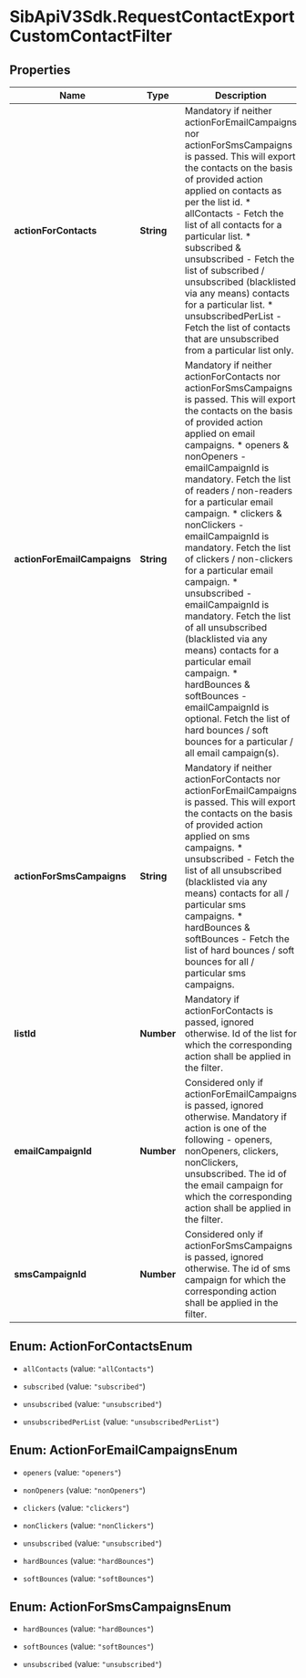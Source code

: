 # SibApiV3Sdk.RequestContactExportCustomContactFilter

## Properties
Name | Type | Description | Notes
------------ | ------------- | ------------- | -------------
**actionForContacts** | **String** | Mandatory if neither actionForEmailCampaigns nor actionForSmsCampaigns is passed. This will export the contacts on the basis of provided action applied on contacts as per the list id. * allContacts - Fetch the list of all contacts for a particular list. * subscribed &amp; unsubscribed - Fetch the list of subscribed / unsubscribed (blacklisted via any means) contacts for a particular list. * unsubscribedPerList - Fetch the list of contacts that are unsubscribed from a particular list only.  | [optional] 
**actionForEmailCampaigns** | **String** | Mandatory if neither actionForContacts nor actionForSmsCampaigns is passed. This will export the contacts on the basis of provided action applied on email campaigns. * openers &amp; nonOpeners - emailCampaignId is mandatory. Fetch the list of readers / non-readers for a particular email campaign. * clickers &amp; nonClickers - emailCampaignId is mandatory. Fetch the list of clickers / non-clickers for a particular email campaign. * unsubscribed - emailCampaignId is mandatory. Fetch the list of all unsubscribed (blacklisted via any means) contacts for a particular email campaign. * hardBounces &amp; softBounces - emailCampaignId is optional. Fetch the list of hard bounces / soft bounces for a particular / all email campaign(s).  | [optional] 
**actionForSmsCampaigns** | **String** | Mandatory if neither actionForContacts nor actionForEmailCampaigns is passed. This will export the contacts on the basis of provided action applied on sms campaigns. * unsubscribed - Fetch the list of all unsubscribed (blacklisted via any means) contacts for all / particular sms campaigns. * hardBounces &amp; softBounces - Fetch the list of hard bounces / soft bounces for all / particular sms campaigns.  | [optional] 
**listId** | **Number** | Mandatory if actionForContacts is passed, ignored otherwise. Id of the list for which the corresponding action shall be applied in the filter. | [optional] 
**emailCampaignId** | **Number** | Considered only if actionForEmailCampaigns is passed, ignored otherwise. Mandatory if action is one of the following - openers, nonOpeners, clickers, nonClickers, unsubscribed. The id of the email campaign for which the corresponding action shall be applied in the filter. | [optional] 
**smsCampaignId** | **Number** | Considered only if actionForSmsCampaigns is passed, ignored otherwise. The id of sms campaign for which the corresponding action shall be applied in the filter. | [optional] 


<a name="ActionForContactsEnum"></a>
## Enum: ActionForContactsEnum


* `allContacts` (value: `"allContacts"`)

* `subscribed` (value: `"subscribed"`)

* `unsubscribed` (value: `"unsubscribed"`)

* `unsubscribedPerList` (value: `"unsubscribedPerList"`)




<a name="ActionForEmailCampaignsEnum"></a>
## Enum: ActionForEmailCampaignsEnum


* `openers` (value: `"openers"`)

* `nonOpeners` (value: `"nonOpeners"`)

* `clickers` (value: `"clickers"`)

* `nonClickers` (value: `"nonClickers"`)

* `unsubscribed` (value: `"unsubscribed"`)

* `hardBounces` (value: `"hardBounces"`)

* `softBounces` (value: `"softBounces"`)




<a name="ActionForSmsCampaignsEnum"></a>
## Enum: ActionForSmsCampaignsEnum


* `hardBounces` (value: `"hardBounces"`)

* `softBounces` (value: `"softBounces"`)

* `unsubscribed` (value: `"unsubscribed"`)





